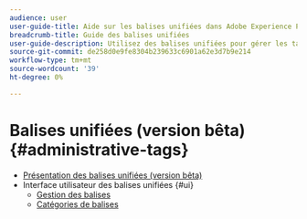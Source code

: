 ```yaml
---
audience: user
user-guide-title: Aide sur les balises unifiées dans Adobe Experience Platform
breadcrumb-title: Guide des balises unifiées
user-guide-description: Utilisez des balises unifiées pour gérer les taxonomies de métadonnées. Découvrez comment créer des catégories de balises et des balises.
source-git-commit: de258d0e9fe8304b239633c6901a62e3d7b9e214
workflow-type: tm+mt
source-wordcount: '39'
ht-degree: 0%

---
```



# Balises unifiées (version bêta){#administrative-tags}

* [Présentation des balises unifiées (version bêta)](overview.md)
* Interface utilisateur des balises unifiées {#ui}
   * [Gestion des balises](ui/managing-tags.md)
   * [Catégories de balises](ui/tags-categories.md)
